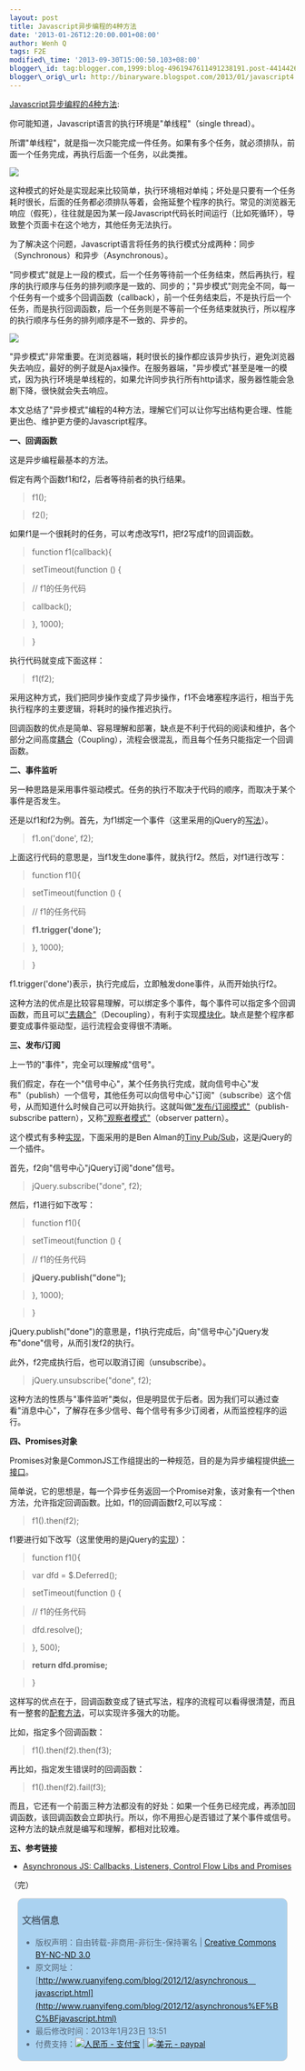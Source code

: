 ```yaml
--- 
layout: post 
title: Javascript异步编程的4种方法 
date: '2013-01-26T12:20:00.001+08:00' 
author: Wenh Q
tags: F2E
modified\_time: '2013-09-30T15:00:50.103+08:00' 
blogger\_id: tag:blogger.com,1999:blog-4961947611491238191.post-4414426815430465279
blogger\_orig\_url: http://binaryware.blogspot.com/2013/01/javascript4.html
---
```

[Javascript异步编程的4种方法](http://www.ruanyifeng.com/blog/2012/12/asynchronous%EF%BC%BFjavascript.html):

你可能知道，Javascript语言的执行环境是"单线程"（single thread）。

所谓"单线程"，就是指一次只能完成一件任务。如果有多个任务，就必须排队，前面一个任务完成，再执行后面一个任务，以此类推。



![](http://image.beekka.com/blog/201212/bg2012122101.jpg)



这种模式的好处是实现起来比较简单，执行环境相对单纯；坏处是只要有一个任务耗时很长，后面的任务都必须排队等着，会拖延整个程序的执行。常见的浏览器无响应（假死），往往就是因为某一段Javascript代码长时间运行（比如死循环），导致整个页面卡在这个地方，其他任务无法执行。



为了解决这个问题，Javascript语言将任务的执行模式分成两种：同步（Synchronous）和异步（Asynchronous）。



"同步模式"就是上一段的模式，后一个任务等待前一个任务结束，然后再执行，程序的执行顺序与任务的排列顺序是一致的、同步的；"异步模式"则完全不同，每一个任务有一个或多个回调函数（callback），前一个任务结束后，不是执行后一个任务，而是执行回调函数，后一个任务则是不等前一个任务结束就执行，所以程序的执行顺序与任务的排列顺序是不一致的、异步的。



![](http://image.beekka.com/blog/201212/bg2012122102.png)



"异步模式"非常重要。在浏览器端，耗时很长的操作都应该异步执行，避免浏览器失去响应，最好的例子就是Ajax操作。在服务器端，"异步模式"甚至是唯一的模式，因为执行环境是单线程的，如果允许同步执行所有http请求，服务器性能会急剧下降，很快就会失去响应。



本文总结了"异步模式"编程的4种方法，理解它们可以让你写出结构更合理、性能更出色、维护更方便的Javascript程序。



**一、回调函数**



这是异步编程最基本的方法。



假定有两个函数f1和f2，后者等待前者的执行结果。




> 

> f1();

> 

> f2();

> 




如果f1是一个很耗时的任务，可以考虑改写f1，把f2写成f1的回调函数。




> 

> function f1(callback){

> 

> setTimeout(function () {

> 

> // f1的任务代码

> 

> callback();

> 

> }, 1000);

> 

> }

> 




执行代码就变成下面这样：




> 

> f1(f2);

> 




采用这种方式，我们把同步操作变成了异步操作，f1不会堵塞程序运行，相当于先执行程序的主要逻辑，将耗时的操作推迟执行。



回调函数的优点是简单、容易理解和部署，缺点是不利于代码的阅读和维护，各个部分之间高度[耦合](http://en.wikipedia.org/wiki/Coupling_(computer_programming))（Coupling），流程会很混乱，而且每个任务只能指定一个回调函数。



**二、事件监听**



另一种思路是采用事件驱动模式。任务的执行不取决于代码的顺序，而取决于某个事件是否发生。



还是以f1和f2为例。首先，为f1绑定一个事件（这里采用的jQuery的[写法](http://api.jquery.com/on/)）。




> 

> f1.on('done', f2);

> 




上面这行代码的意思是，当f1发生done事件，就执行f2。然后，对f1进行改写：




> 

> function f1(){

> 

> setTimeout(function () {

> 

> // f1的任务代码

> 

> **f1.trigger('done');**

> 

> }, 1000);

> 

> }

> 




f1.trigger('done')表示，执行完成后，立即触发done事件，从而开始执行f2。



这种方法的优点是比较容易理解，可以绑定多个事件，每个事件可以指定多个回调函数，而且可以["去耦合"](http://en.wikipedia.org/wiki/Decoupling)（Decoupling），有利于实现[模块化](http://www.ruanyifeng.com/blog/2012/10/javascript_module.html)。缺点是整个程序都要变成事件驱动型，运行流程会变得很不清晰。



**三、发布/订阅**



上一节的"事件"，完全可以理解成"信号"。



我们假定，存在一个"信号中心"，某个任务执行完成，就向信号中心"发布"（publish）一个信号，其他任务可以向信号中心"订阅"（subscribe）这个信号，从而知道什么时候自己可以开始执行。这就叫做["发布/订阅模式"](http://en.wikipedia.org/wiki/Publish-subscribe_pattern)（publish-subscribe
pattern），又称["观察者模式"](http://en.wikipedia.org/wiki/Observer_pattern)（observer
pattern）。



这个模式有多种[实现](http://msdn.microsoft.com/en-us/magazine/hh201955.aspx)，下面采用的是Ben
Alman的[Tiny
Pub/Sub](https://gist.github.com/661855)，这是jQuery的一个插件。



首先，f2向"信号中心"jQuery订阅"done"信号。




> 

> jQuery.subscribe("done", f2);

> 




然后，f1进行如下改写：




> 

> function f1(){

> 

> setTimeout(function () {

> 

> // f1的任务代码

> 

> **jQuery.publish("done");**

> 

> }, 1000);

> 

> }

> 




jQuery.publish("done")的意思是，f1执行完成后，向"信号中心"jQuery发布"done"信号，从而引发f2的执行。



此外，f2完成执行后，也可以取消订阅（unsubscribe）。




> 

> jQuery.unsubscribe("done", f2);

> 




这种方法的性质与"事件监听"类似，但是明显优于后者。因为我们可以通过查看"消息中心"，了解存在多少信号、每个信号有多少订阅者，从而监控程序的运行。



**四、Promises对象**



Promises对象是CommonJS工作组提出的一种规范，目的是为异步编程提供[统一接口](http://wiki.commonjs.org/wiki/Promises/A)。



简单说，它的思想是，每一个异步任务返回一个Promise对象，该对象有一个then方法，允许指定回调函数。比如，f1的回调函数f2,可以写成：




> 

> f1().then(f2);

> 




f1要进行如下改写（这里使用的是jQuery的[实现](http://www.ruanyifeng.com/blog/2011/08/a_detailed_explanation_of_jquery_deferred_object.html)）：




> 

> function f1(){

> 

> var dfd = 
$.Deferred();

> 

> setTimeout(function () {

> 

> // f1的任务代码

> 

> dfd.resolve();

> 

> }, 500);

> 

> **return dfd.promise;**

> 

> }

> 




这样写的优点在于，回调函数变成了链式写法，程序的流程可以看得很清楚，而且有一整套的[配套方法](http://api.jquery.com/category/deferred-object/)，可以实现许多强大的功能。



比如，指定多个回调函数：




> 

> f1().then(f2).then(f3);

> 




再比如，指定发生错误时的回调函数：




> 

> f1().then(f2).fail(f3);

> 




而且，它还有一个前面三种方法都没有的好处：如果一个任务已经完成，再添加回调函数，该回调函数会立即执行。所以，你不用担心是否错过了某个事件或信号。这种方法的缺点就是编写和理解，都相对比较难。



**五、参考链接**




* [Asynchronous JS: Callbacks, Listeners, Control Flow Libs and
Promises](http://sporto.github.com/blog/2012/12/09/callbacks-listeners-promises/)



（完）


<div
style="background-color: #aad2f0; border-radius: 10px; border: 1px solid #d3d3d3; color: #556677; line-height: 160%; margin: 1em; padding: 0.3em 0.5em;">

### 文档信息

-   版权声明：自由转载-非商用-非衍生-保持署名 | [Creative Commons
    BY-NC-ND
    3.0](http://creativecommons.org/licenses/by-nc-nd/3.0/deed.zh)
-   原文网址：[http://www.ruanyifeng.com/blog/2012/12/asynchronous＿javascript.html](http://www.ruanyifeng.com/blog/2012/12/asynchronous%EF%BC%BFjavascript.html)
-   最后修改时间：2013年1月23日 13:51
-   付费支持：[![人民币 -
    支付宝](http://www.ruanyifeng.com/blog/images/rmb_32.png "人民币")](https://me.alipay.com/ruanyf)
    | [![美元 -
    paypal](http://www.ruanyifeng.com/blog/images/dollar_32.png "美元")](https://www.paypal.com/cgi-bin/webscr?cmd=_xclick&business=yifeng.ruan@gmail.com&currency_code=USD&amount=0.99&return=http://www.ruanyifeng.com/thank.html&item_name=Ruan%20YiFeng%27s%20Blog&undefined_quantity=1&no_note=0)

</div>

<div
style="border-radius: 10px; color: #556677; line-height: 160%; margin: 1em; padding: 0.3em 0.5em;">

</div>
